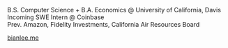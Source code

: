 B.S. Computer Science + B.A. Economics @ University of California, Davis
<br/>Incoming SWE Intern @ Coinbase
<br/>Prev. Amazon, Fidelity Investments, California Air Resources Board

<a href="https://bianlee.me" target="_blank">bianlee.me</a>
